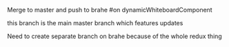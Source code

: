 Merge to master and push to brahe
#on dynamicWhiteboardComponent

this branch is the main master branch which features updates

Need to create separate branch on brahe because of the whole redux thing
